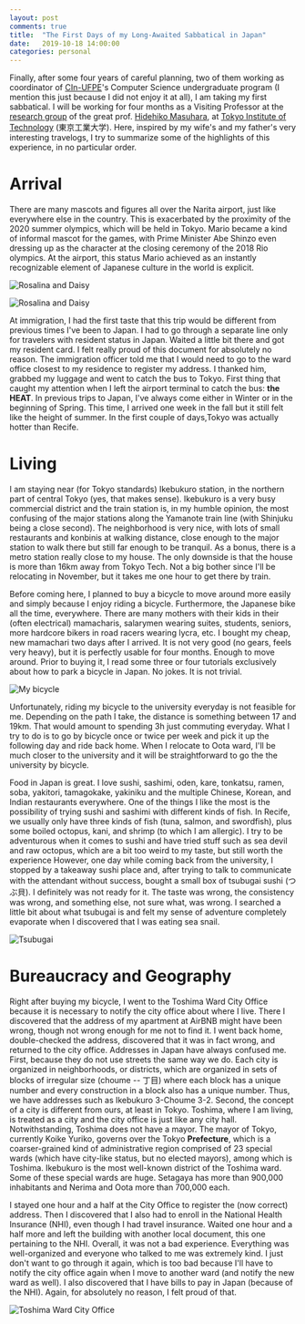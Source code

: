 ```yaml
---
layout: post
comments: true
title:  "The First Days of my Long-Awaited Sabbatical in Japan"
date:   2019-10-18 14:00:00
categories: personal
---
```


Finally, after some four years of careful planning, two of them working as coordinator of [CIn-UFPE](http://www.cin.ufpe.br)'s Computer Science undergraduate program (I mention this just because I did not enjoy it at all), I am taking my first sabbatical. I will be working for four months as a Visiting Professor at the [research group](http://prg.is.titech.ac.jp/) of the great prof. [Hidehiko Masuhara](http://prg.is.titech.ac.jp/people/masuhara/), at [Tokyo Institute of Technology](https://www.titech.ac.jp/) (東京工業大学). Here, inspired by my wife's and my father's very interesting travelogs, I try to summarize some of the highlights of this experience, in no particular order.

# Arrival

There are many mascots and figures all over the Narita airport, just like everywhere else in the country. This is exacerbated by the proximity of the 2020 summer olympics, which will be held in Tokyo. Mario became a kind of informal mascot for the games, with Prime Minister Abe Shinzo even dressing up as the character at the closing ceremony of the 2018 Rio olympics. At the airport, this status Mario achieved as an instantly recognizable element of Japanese culture in the world is explicit.

![Rosalina and Daisy](https://raw.githubusercontent.com/fernandocastor/fernandocastor.github.io/master/images/rosalina_daisy.jpg)

![Rosalina and Daisy](https://raw.githubusercontent.com/fernandocastor/fernandocastor.github.io/master/images/koopas.jpg)

At immigration, I had the first taste that this trip would be different from previous times I've been to Japan. I had to go through a separate line only for travelers with resident status in Japan. Waited a little bit there and got my resident card. I felt really proud of this document for absolutely no reason. The immigration officer told me that I would need to go to the ward office closest to my residence to register my address. I thanked him, grabbed my luggage and went to catch the bus to Tokyo. First thing that caught my attention when I left the airport terminal to catch the bus: **the HEAT**. In previous trips to Japan, I've always come either in Winter or in the beginning of Spring. This time, I arrived one week in the fall but it still felt like the height of summer. In the first couple of days,Tokyo was actually hotter than Recife. 

# Living

I am staying near (for Tokyo standards) Ikebukuro station, in the northern part of central Tokyo (yes, that makes sense). Ikebukuro is a very busy commercial district and the train station is, in my humble opinion, the most confusing of the major stations along the Yamanote train line (with Shinjuku being a close second). The neighborhood is very nice, with lots of small restaurants and konbinis at walking distance, close enough to the major station to walk there but still far enough to be tranquil. As a bonus, there is a metro station really close to my house. The only downside is that the house is more than 16km away from Tokyo Tech. Not a big bother since I'll be relocating in November, but it takes me one hour to get there by train.

Before coming here, I planned to buy a bicycle to move around more easily and simply because I enjoy riding a bicycle. Furthermore, the Japanese bike all the time, everywhere. There are many mothers with their kids in their (often electrical) mamacharis, salarymen wearing suites, students, seniors, more hardcore bikers in road racers wearing lycra, etc. I bought my cheap, new mamachari two days after I arrived.  It is not very good (no gears, feels very heavy), but it is perfectly usable for four months. Enough to move around. Prior to buying it, I read some three or four tutorials exclusively about how to park a bicycle in Japan. No jokes. It is not trivial.

![My bicycle](https://raw.githubusercontent.com/fernandocastor/fernandocastor.github.io/master/images/bicicleta.jpg)

Unfortunately, riding my bicycle to the university everyday is not feasible for me. Depending on the path I take, the distance is something between 17 and 19km. That would amount to spending 3h just commuting everyday. What I try to do is to go by bicycle once or twice per week and pick it up the following day and ride back home. When I relocate to Oota ward, I'll be much closer to the university and it will be straightforward to go the the university by bicycle.

Food in Japan is great. I love sushi, sashimi, oden, kare, tonkatsu, ramen, soba, yakitori, tamagokake, yakiniku and the multiple Chinese, Korean, and Indian restaurants everywhere. One of the things I like the most is the possibility of trying sushi and sashimi with different kinds of fish. In Recife, we usually only have three kinds of fish (tuna, salmon, and swordfish), plus some boiled octopus, kani, and shrimp (to which I am allergic). I try to be adventurous when it comes to sushi and have tried stuff such as sea devil and raw octopus, which are a bit too weird to my taste, but still worth the experience However, one day while coming back from the university, I stopped by a takeaway sushi place and, after trying to talk to communicate with the attendant without success, bought a small box of tsubugai sushi (つぶ貝). I definitely was not ready for it. The taste was wrong, the consistency was wrong, and something else, not sure what, was wrong. I searched a little bit about what tsubugai is and felt my sense of adventure completely evaporate when I discovered that I was eating sea snail.

![Tsubugai](https://raw.githubusercontent.com/fernandocastor/fernandocastor.github.io/master/images/tsubugai.jpg)


# Bureaucracy and Geography

Right after buying my bicycle, I went to the Toshima Ward City Office because it is necessary to notify the city office about where I live. There I discovered that the address of my apartment at AirBNB might have been wrong, though not wrong enough for me not to find it. I went back home, double-checked the address, discovered that it was in fact wrong, and returned to the city office. Addresses in Japan have always confused me. First, because they do not use streets the same way we do. Each city is organized in neighborhoods, or districts, which are organized in sets of blocks of irregular size (choume -- 丁目) where each block has a unique number and every construction in a block also has a unique number. Thus, we have addresses such as Ikebukuro 3-Choume 3-2. Second, the concept of a city is different from ours, at least in Tokyo. Toshima, where I am living, is treated as a city and the city office is just like any city hall. Notwithstanding, Toshima does not have a mayor. The mayor of Tokyo, currently Koike Yuriko, governs over the Tokyo **Prefecture**, which is a coarser-grained kind of administrative region comprised of 23 special wards (which have city-like status, but no elected mayors), among which is Toshima. Ikebukuro is the most well-known district of the Toshima ward. Some of these special wards are huge. Setagaya has more than 900,000 inhabitants and Nerima and Oota more than 700,000 each.

I stayed one hour and a half at the City Office to register the (now correct) address. Then I discovered that I also had to enroll in the National Health Insurance (NHI), even though I had travel insurance. Waited one hour and a half more and left the building with another local document, this one pertaining to the NHI. Overall, it was not a bad experience. Everything was well-organized and everyone who talked to me was extremely kind. I just don't want to go through it again, which is too bad because I'll have to notify the city office again when I move to another ward (and notify the new ward as well). I also discovered that I have bills to pay in Japan (because of the NHI). Again, for absolutely no reason, I felt proud of that.

![Toshima Ward City Office](https://raw.githubusercontent.com/fernandocastor/fernandocastor.github.io/master/images/toshima.jpg)

